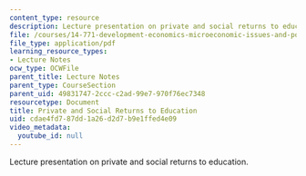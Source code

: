 ```yaml
---
content_type: resource
description: Lecture presentation on private and social returns to education.
file: /courses/14-771-development-economics-microeconomic-issues-and-policy-models-fall-2008/cdae4fd787dd1a26d2d7b9e1ffed4e09_lec5.pdf
file_type: application/pdf
learning_resource_types:
- Lecture Notes
ocw_type: OCWFile
parent_title: Lecture Notes
parent_type: CourseSection
parent_uid: 49831747-2ccc-c2ad-99e7-970f76ec7348
resourcetype: Document
title: Private and Social Returns to Education
uid: cdae4fd7-87dd-1a26-d2d7-b9e1ffed4e09
video_metadata:
  youtube_id: null
---
```

Lecture presentation on private and social returns to education.

